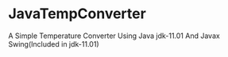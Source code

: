 # JavaTempConverter
A Simple Temperature Converter Using Java jdk-11.01 And Javax Swing(Included in jdk-11.01)
